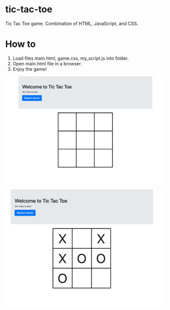 # tic-tac-toe
Tic Tac Toe game. Combination of HTML, JavaScript, and CSS.

# How to

1) Load files main.html, game.css, my_script.js into folder. <br>
2) Open main.html file in a browser. <br>
3) Enjoy the game! <br>

![Start page](https://github.com/BurhanH/tic-tac-toe/raw/master/sample_one.png "Start page") <br>

![Game process](https://github.com/BurhanH/tic-tac-toe/raw/master/sample_two.png "Game process") <br>
